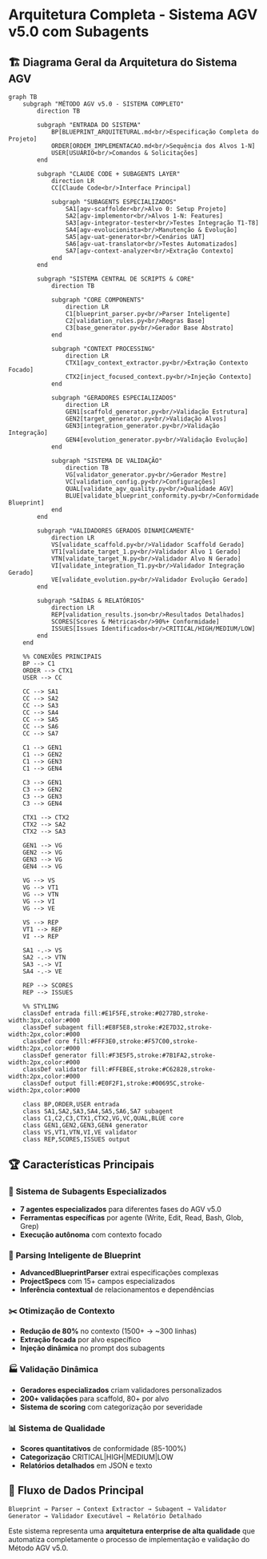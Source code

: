 # Arquitetura Completa - Sistema AGV v5.0 com Subagents

## 🏗️ Diagrama Geral da Arquitetura do Sistema AGV

```mermaid
graph TB
    subgraph "MÉTODO AGV v5.0 - SISTEMA COMPLETO"
        direction TB
        
        subgraph "ENTRADA DO SISTEMA"
            BP[BLUEPRINT_ARQUITETURAL.md<br/>Especificação Completa do Projeto]
            ORDER[ORDEM_IMPLEMENTACAO.md<br/>Sequência dos Alvos 1-N]
            USER[USUÁRIO<br/>Comandos & Solicitações]
        end
        
        subgraph "CLAUDE CODE + SUBAGENTS LAYER"
            direction LR
            CC[Claude Code<br/>Interface Principal]
            
            subgraph "SUBAGENTS ESPECIALIZADOS"
                SA1[agv-scaffolder<br/>Alvo 0: Setup Projeto]
                SA2[agv-implementor<br/>Alvos 1-N: Features]  
                SA3[agv-integrator-tester<br/>Testes Integração T1-T8]
                SA4[agv-evolucionista<br/>Manutenção & Evolução]
                SA5[agv-uat-generator<br/>Cenários UAT]
                SA6[agv-uat-translator<br/>Testes Automatizados]
                SA7[agv-context-analyzer<br/>Extração Contexto]
            end
        end
        
        subgraph "SISTEMA CENTRAL DE SCRIPTS & CORE"
            direction TB
            
            subgraph "CORE COMPONENTS"
                direction LR
                C1[blueprint_parser.py<br/>Parser Inteligente]
                C2[validation_rules.py<br/>Regras Base]
                C3[base_generator.py<br/>Gerador Base Abstrato]
            end
            
            subgraph "CONTEXT PROCESSING"
                direction LR
                CTX1[agv_context_extractor.py<br/>Extração Contexto Focado]
                CTX2[inject_focused_context.py<br/>Injeção Contexto]
            end
            
            subgraph "GERADORES ESPECIALIZADOS"
                direction LR
                GEN1[scaffold_generator.py<br/>Validação Estrutura]
                GEN2[target_generator.py<br/>Validação Alvos]
                GEN3[integration_generator.py<br/>Validação Integração]
                GEN4[evolution_generator.py<br/>Validação Evolução]
            end
            
            subgraph "SISTEMA DE VALIDAÇÃO"
                direction TB
                VG[validator_generator.py<br/>Gerador Mestre]
                VC[validation_config.py<br/>Configurações]
                QUAL[validate_agv_quality.py<br/>Qualidade AGV]
                BLUE[validate_blueprint_conformity.py<br/>Conformidade Blueprint]
            end
        end
        
        subgraph "VALIDADORES GERADOS DINAMICAMENTE"
            direction LR
            VS[validate_scaffold.py<br/>Validador Scaffold Gerado]
            VT1[validate_target_1.py<br/>Validador Alvo 1 Gerado]
            VTN[validate_target_N.py<br/>Validador Alvo N Gerado]
            VI[validate_integration_T1.py<br/>Validador Integração Gerado]
            VE[validate_evolution.py<br/>Validador Evolução Gerado]
        end
        
        subgraph "SAÍDAS & RELATÓRIOS"
            direction LR
            REP[validation_results.json<br/>Resultados Detalhados]
            SCORES[Scores & Métricas<br/>90%+ Conformidade]
            ISSUES[Issues Identificados<br/>CRITICAL/HIGH/MEDIUM/LOW]
        end
    end
    
    %% CONEXÕES PRINCIPAIS
    BP --> C1
    ORDER --> CTX1
    USER --> CC
    
    CC --> SA1
    CC --> SA2  
    CC --> SA3
    CC --> SA4
    CC --> SA5
    CC --> SA6
    CC --> SA7
    
    C1 --> GEN1
    C1 --> GEN2
    C1 --> GEN3
    C1 --> GEN4
    
    C3 --> GEN1
    C3 --> GEN2
    C3 --> GEN3
    C3 --> GEN4
    
    CTX1 --> CTX2
    CTX2 --> SA2
    CTX2 --> SA3
    
    GEN1 --> VG
    GEN2 --> VG
    GEN3 --> VG
    GEN4 --> VG
    
    VG --> VS
    VG --> VT1
    VG --> VTN
    VG --> VI
    VG --> VE
    
    VS --> REP
    VT1 --> REP
    VI --> REP
    
    SA1 -.-> VS
    SA2 -.-> VTN
    SA3 -.-> VI
    SA4 -.-> VE
    
    REP --> SCORES
    REP --> ISSUES
    
    %% STYLING
    classDef entrada fill:#E1F5FE,stroke:#0277BD,stroke-width:3px,color:#000
    classDef subagent fill:#E8F5E8,stroke:#2E7D32,stroke-width:2px,color:#000
    classDef core fill:#FFF3E0,stroke:#F57C00,stroke-width:2px,color:#000
    classDef generator fill:#F3E5F5,stroke:#7B1FA2,stroke-width:2px,color:#000
    classDef validator fill:#FFEBEE,stroke:#C62828,stroke-width:2px,color:#000
    classDef output fill:#E0F2F1,stroke:#00695C,stroke-width:2px,color:#000
    
    class BP,ORDER,USER entrada
    class SA1,SA2,SA3,SA4,SA5,SA6,SA7 subagent
    class C1,C2,C3,CTX1,CTX2,VG,VC,QUAL,BLUE core
    class GEN1,GEN2,GEN3,GEN4 generator
    class VS,VT1,VTN,VI,VE validator
    class REP,SCORES,ISSUES output
```

## 🏆 Características Principais

### 🤖 **Sistema de Subagents Especializados**
- **7 agentes especializados** para diferentes fases do AGV v5.0
- **Ferramentas específicas** por agente (Write, Edit, Read, Bash, Glob, Grep)
- **Execução autônoma** com contexto focado

### 🧬 **Parsing Inteligente de Blueprint**
- **AdvancedBlueprintParser** extrai especificações complexas
- **ProjectSpecs** com 15+ campos especializados
- **Inferência contextual** de relacionamentos e dependências

### ✂️ **Otimização de Contexto**
- **Redução de 80%** no contexto (1500+ → ~300 linhas)
- **Extração focada** por alvo específico
- **Injeção dinâmica** no prompt dos subagents

### 🏭 **Validação Dinâmica**
- **Geradores especializados** criam validadores personalizados
- **200+ validações** para scaffold, 80+ por alvo
- **Sistema de scoring** com categorização por severidade

### 📊 **Sistema de Qualidade**
- **Scores quantitativos** de conformidade (85-100%)
- **Categorização** CRITICAL|HIGH|MEDIUM|LOW
- **Relatórios detalhados** em JSON e texto

## 🎯 **Fluxo de Dados Principal**

```
Blueprint → Parser → Context Extractor → Subagent → Validator Generator → Validador Executável → Relatório Detalhado
```

Este sistema representa uma **arquitetura enterprise de alta qualidade** que automatiza completamente o processo de implementação e validação do Método AGV v5.0.